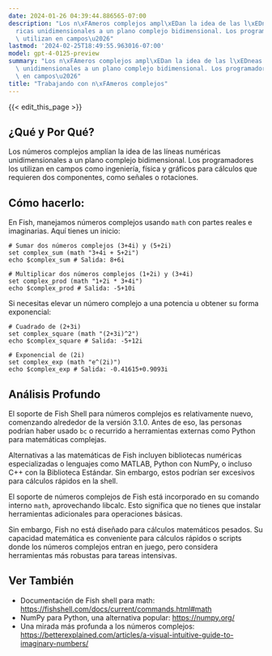 ```yaml
---
date: 2024-01-26 04:39:44.886565-07:00
description: "Los n\xFAmeros complejos ampl\xEDan la idea de las l\xEDneas num\xE9\
  ricas unidimensionales a un plano complejo bidimensional. Los programadores los\
  \ utilizan en campos\u2026"
lastmod: '2024-02-25T18:49:55.963016-07:00'
model: gpt-4-0125-preview
summary: "Los n\xFAmeros complejos ampl\xEDan la idea de las l\xEDneas num\xE9ricas\
  \ unidimensionales a un plano complejo bidimensional. Los programadores los utilizan\
  \ en campos\u2026"
title: "Trabajando con n\xFAmeros complejos"
---
```


{{< edit_this_page >}}

## ¿Qué y Por Qué?
Los números complejos amplían la idea de las líneas numéricas unidimensionales a un plano complejo bidimensional. Los programadores los utilizan en campos como ingeniería, física y gráficos para cálculos que requieren dos componentes, como señales o rotaciones.

## Cómo hacerlo:
En Fish, manejamos números complejos usando `math` con partes reales e imaginarias. Aquí tienes un inicio:

```fish
# Sumar dos números complejos (3+4i) y (5+2i)
set complex_sum (math "3+4i + 5+2i")
echo $complex_sum # Salida: 8+6i

# Multiplicar dos números complejos (1+2i) y (3+4i)
set complex_prod (math "1+2i * 3+4i")
echo $complex_prod # Salida: -5+10i
```

Si necesitas elevar un número complejo a una potencia u obtener su forma exponencial:

```fish
# Cuadrado de (2+3i)
set complex_square (math "(2+3i)^2")
echo $complex_square # Salida: -5+12i

# Exponencial de (2i)
set complex_exp (math "e^(2i)")
echo $complex_exp # Salida: -0.41615+0.9093i
```

## Análisis Profundo
El soporte de Fish Shell para números complejos es relativamente nuevo, comenzando alrededor de la versión 3.1.0. Antes de eso, las personas podrían haber usado `bc` o recurrido a herramientas externas como Python para matemáticas complejas.

Alternativas a las matemáticas de Fish incluyen bibliotecas numéricas especializadas o lenguajes como MATLAB, Python con NumPy, o incluso C++ con la Biblioteca Estándar. Sin embargo, estos podrían ser excesivos para cálculos rápidos en la shell.

El soporte de números complejos de Fish está incorporado en su comando interno `math`, aprovechando libcalc. Esto significa que no tienes que instalar herramientas adicionales para operaciones básicas.

Sin embargo, Fish no está diseñado para cálculos matemáticos pesados. Su capacidad matemática es conveniente para cálculos rápidos o scripts donde los números complejos entran en juego, pero considera herramientas más robustas para tareas intensivas.

## Ver También
- Documentación de Fish shell para math: https://fishshell.com/docs/current/commands.html#math
- NumPy para Python, una alternativa popular: https://numpy.org/
- Una mirada más profunda a los números complejos: https://betterexplained.com/articles/a-visual-intuitive-guide-to-imaginary-numbers/
